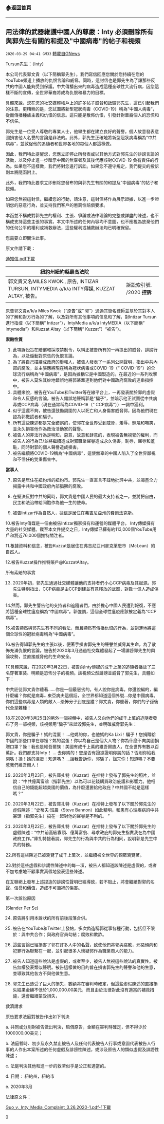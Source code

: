 ###  [:house:返回首頁](https://github.com/ourhimalayas/txt)
---

## 用法律的武器維護中國人的尊嚴：Inty 必須刪除所有與郭先生有關的和提及&quot;中國病毒&quot;的帖子和視頻
`2020-03-29 04:41 GM33` [轉載自GNews](https://gnews.org/zh-hant/155993/)

Tursun先生：（Inty）

本公司代表郭文貴（以下簡稱郭先生）。我們寫信回應您關於您持續在您的YouTube頻道上播放的仇恨言論和威脅。同時，這封信也是郭先生為了讓那些反共的中國人能夠受到保護。中共傳播出來的病毒造成這種全球性大流行病，因您這樣不斷的宣傳，全世界華裔將成為仇恨和暴力的目標。

具體來說，您在您的社交媒體帳戶上的許多帖子威脅和詆毀郭先生，這已引起我們的注意。更糟糕的是，您試圖將新型冠狀病毒（COVID-19）稱為”中國人病毒”，從而傳播種族主義和仇恨的信息。這只能是散佈仇恨，引發針對華裔個人的恐慌和不信任。

郭先生是一位受人尊敬的專業人士，他畢生都在建立良好的聲譽。個人故意發表意圖損害他人名譽的言論是非法的。此外，郭先生正確地將新型冠狀病毒稱為”中共病毒”，並敦促他的追隨者和世界各地的每個人都這樣做。

因此，我們特此提醒您，您應立即停止所發表或以其他方式對郭先生的誹謗言論的活動，以及停止進一步暗示中國的無辜者及其後代應該對COVID-19 負有責任的行為。如果您不這樣做，我們將對您進行訴訟。如果您不遵守規定，我們提交的投訴副本將隨函附上。

此外，我們特此要求立即刪除您發布的與郭先生有關的和提及”中國病毒”的帖子和視頻。

如果您無視這封信，繼續您的行動，請注意，這封信將作為展示證據，以進一步證明您的惡意行為，並支持我們客戶的懲罰性賠償要求。

本函並不構成對郭先生的權利、主張、爭論或法律理論的完整或詳盡的陳述，也不構成支持這些主張的事實。本文中所述的任何內容均不意圖，也不應視為放棄他們的任何公平的權利或補救辦法，這些權利或補救辦法均已明確保留。

您需要立即關注此事。

原文件請下載：

[通知信.pdf](https://s3-ap-northeast-1.amazonaws.com/news.guo.offload.media/wp-content/uploads/2020/03/29043431/scan0039.pdf.pdf)[下載](https://s3-ap-northeast-1.amazonaws.com/news.guo.offload.media/wp-content/uploads/2020/03/29043431/scan0039.pdf.pdf)


| 紐約州紐約縣最高法院 |  |
| --- | --- |
| 郭文貴又名MILES KWOK., 原告, INTIZAR TURSUN, INTYMEDIA a/k/a INTY傳媒, KUZZAT ALTAY, 被告。  | 訴訟索引號. /2020 **控訴**  |
|  |  |


原告郭文貴a/k/a Miles Kwok（“原告”或“ 郭”）通過其簽名律師並基於其對本人的了解和對方行為的了解，以及對所有其他事項的信息和了解，對Intizar Tursun進行指控（以下簡稱“ Intizar”），IntyMedia a/k/a IntyMEDIA（以下簡稱“ Intymedia”）和Kuzzat Altay（以下簡稱“ Kuzzat”）“被告”）。

**索賠性質**

1. 此項訴訟旨在賠償和採取禁制令，以糾正被告所有的一再提出的威脅，誹謗行為，以及煽動對原告的仇恨言論。
2. 為了將自己描繪成政府的舉報人，被告人發表了一系列公開聲明，指出中共內部的腐敗，並主張應將現在稱為冠狀病毒或COVID-19（“ COVID-19”）的全球流行病稱為“中國病毒”，是因為據稱它是中國製造的。在最近的一系列攻擊中，被告人莫名其妙地錯誤地將郭某牽連到他們對中國政府腐敗的連串指控中。
3. 具體來說，被告在YouTube和Twitter等在線平台上，一再發表關於郭的虛假和令人反感的言論。被告人錯誤地聲稱郭是“騙子”，並暗示他正試圖從中共病毒或CCP病毒（現在通常稱為COVID-19（“ CCP病毒”））一詞中獲利。
4. 似乎這還不夠，被告還鼓勵周圍的人以死亡和人身傷害威脅郭，因為他們現在認為郭撒謊者和騙子。
5. 所有這些陳述都是完全錯誤的，使郭在全世界受到威脅，羞辱，輕蔑和嘲笑，並永久損害他作為政治活動家的聲譽。
6. 被告人的非法行為是明知，惡意，故意和肆意的，表現被告無視郭的權利，而被告人的行為已/並將繼續造成對郭職業聲譽造成永久傷害，恥辱，屈辱和羞恥，同時對郭的個人聲譽造成損害。
7. 被告繼續將COVID-19稱為“中國病毒”，這使無辜的中國人陷入了全世界鄙視和不信任的雙重傷害中。


**當事人**

7. 原告是居住在紐約州的紐約市。郭先生一直直言不諱地批評中共，並竭盡全力揭露中共和中國政府內部猖獗的腐敗。

8. 在堅決反對中共的同時，郭文貴是中國人民的最大支持者之一，並將把​​自由，民主和法治帶給同胞作為他一生的使命。

9. 被告Intizar作為自然人，據信是居住在弗吉尼亞州的費爾法克斯。

10.被告Inty傳媒是一個由被告Intizar獨家擁有和運營的媒體平台。 Inty傳媒擁有大量的社交媒體。截至本文件提交之日，Inty傳媒已擁有約113,000個YouTube用戶和將近76,000個推特關注者。

11.根據資料和信念，被告Kuzzat是居住在弗吉尼亞州麥克萊恩市（McLean）的自然人。

12.被告Kuzzat操作推特賬戶@KuzzatAltay。

所有索賠的事實

13. 2020年初，郭先生通過社交媒體讓他的支持者們小心CCP病毒及其起源。郭先生特別指出，CCP病毒是由CCP創建並有意釋放的武器，對數十億人造成傷害。

14.然而，郭先生警告他的支持者和追隨者們，由於擔心中國人民遭到報復，不應將這種全球性瘟疫稱為“中國病毒”。郭強調，這個全球性瘟疫應該被定義為“CCP病毒”。

15.被告顯然與郭先生有不同的看法，而且顯然有傳播仇恨的行為，並刻薄地將這個全球性的冠狀病毒稱為“中國病毒”。

16.被告得知郭先生的主張以後，便著手損害郭先生的聲譽並威脅其生命。為了散佈充滿仇恨的言論，被告於2020年3月通過社交媒體發起了一場誹謗郭先生的輿論攻勢，並直接威脅他的生命安全。

17.具體來說，在2020年3月22日，被告向Inty傳媒的成千上萬的追隨者播放了三名穿著軍裝、明顯是恐怖分子的視頻。該視頻公然誹謗並威脅了郭先生，具體如下：

中共匪徒郭文貴你聽著……你是一個最惡劣的。有人說你是病毒。你還說編的，編什麼編？你就是病毒…東亞病夫這個話，全世界都知道這個外號…你是中國病毒。你們這些病毒是人類的敵人…恐怖分子到底是誰？郭文貴，你聽著，你們的子孫後代全是雜種！

18.在2020年3月25日的另外一個視頻中，被告人又向他們的成千上萬的追隨者發布了另一部視頻，該視頻用“騙子”來詆毀郭先生，並明確威脅郭先生：

郭文貴，你是騙子！媽的混蛋！ …他媽的你，也他媽的Ka Lixi！騙子！您捐贈給中國的那些口罩在哪裡？媽的混蛋！你以為自己是個大人物？你為什麼不向美國捐贈口罩？操！我也是維吾爾族！美國有成千上萬的維吾爾族人，在全世界有數以百萬計。我們都支持Inty！ … 去你媽的！您是否有證據證明你說的話？否則你給我閉嘴！操！媽的混蛋！知道嗎？ …讓我告訴你，郭騙子，詛咒你！知道嗎？不要惹我們維吾爾人！

19. 2020年3月23日，被告庫扎特（Kuzzat）在推特上發布了郭先生的照片，並說：“中共億萬富翁（指郭先生）以為可以花錢購買政治庇護和影響力。他相信自己的錢能超越美國的價值，為什麼還要給他政庇？中共國不就是這樣嗎？”

20. 2020年3月22日，被告庫扎特（Kuzzat）在推特上發布了以下關於郭先生的虛假陳述：“史蒂夫·班農（Steve Bannon）如此精明，和患有心理疾病的中共寡頭（指郭先生）搞在一起對他的聲譽是不利的。 ”

21. 2020年3月22日，被告庫扎特（Kuzzat）在推特上發布了以下關於郭先生的虛假陳述：“中共前高級寡頭、億萬富翁、尋求政庇的郭先生指責我在為中國政府工作。”庫扎特接著說，郭先生的行為與中共的行為相同，說明郭是先生中共的特務。

22.所有這些陳述已被瀏覽了成千上萬次，並繼續被全世界的觀眾瀏覽著。

23.對於這些虛假和誹謗性陳述中的每一項，被告人都知道該陳述是虛假的，或者不加考慮地不顧事實真假地發表這些陳述。

在互聯網上發布上述捏造的誹謗性聲明已經導致，若不阻止，將會繼續對郭的名聲、信譽和價值，造成不可彌補的傷害。

第一次訴訟原因

(Slander Per Se)

24. 原告將引用本訴狀的所有前後段落合併。

25. 被告在YouTube和Twitter上發帖，多次偽造稱郭從事各種行動，包括但不限於：與中共合作；與政府官員勾結；腐敗和欺詐。

26. 這些言論已經損害了郭在許多人中的名聲，致使他們將郭與腐敗，邪惡傾向和犯罪行為聯繫在一起，並引起很多人懷疑郭作為職業商人的能力。

27. 被告人知道這些說法是虛假的，或者至少，被告人無視這些說法的真實性。被告無權發表類似聲明。被告這樣做的目的旨在損害郭先生的聲譽和他的生意，並導致其他各方不與他做生意。

28. 郭先生已遭受了巨大的損失，數額將在審判時確定，但這些虛假陳述的直接損失結果金額不低於1,000,000.00美元，而且由於法律對此沒有適當的補救措施，還會繼續蒙受損失，

救濟請求

原告要求法庭對被告作出如下判決

a. 共同或分別對被告做出判決，賠償原告，金額在審判時確定，但不得少於1000000.00美元；

b. 法庭暫時、初步及永久禁止被告人及任何代表被告人行事或意圖代表被告人行事的人作出本案所述的任何虛假及誹謗性陳述，或涉及原告人的類似虛假及誹謗性陳述；

c. 法庭判決其他和進一步的救濟似乎是公正和適當的。

d. 日期： 紐約州，紐約市

e. 2020年3月

法律原文件：

[Guo\_v.\_Inty\_Media\_Complaint\_3.26.2020-1.pdf-1](https://s3-ap-northeast-1.amazonaws.com/news.guo.offload.media/wp-content/uploads/2020/03/29043701/Guo_v._Inty_Media_Complaint_3.26.2020-1.pdf-1.pdf)[下載](https://s3-ap-northeast-1.amazonaws.com/news.guo.offload.media/wp-content/uploads/2020/03/29043701/Guo_v._Inty_Media_Complaint_3.26.2020-1.pdf-1.pdf)

0
